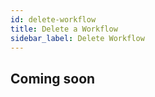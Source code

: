 ```yaml
---
id: delete-workflow
title: Delete a Workflow
sidebar_label: Delete Workflow
---
```


## Coming soon
